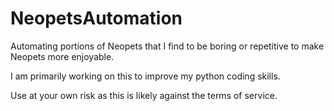 # NeopetsAutomation

Automating portions of Neopets that I find to be boring or repetitive to make Neopets more enjoyable.

I am primarily working on this to improve my python coding skills.

Use at your own risk as this is likely against the terms of service.
